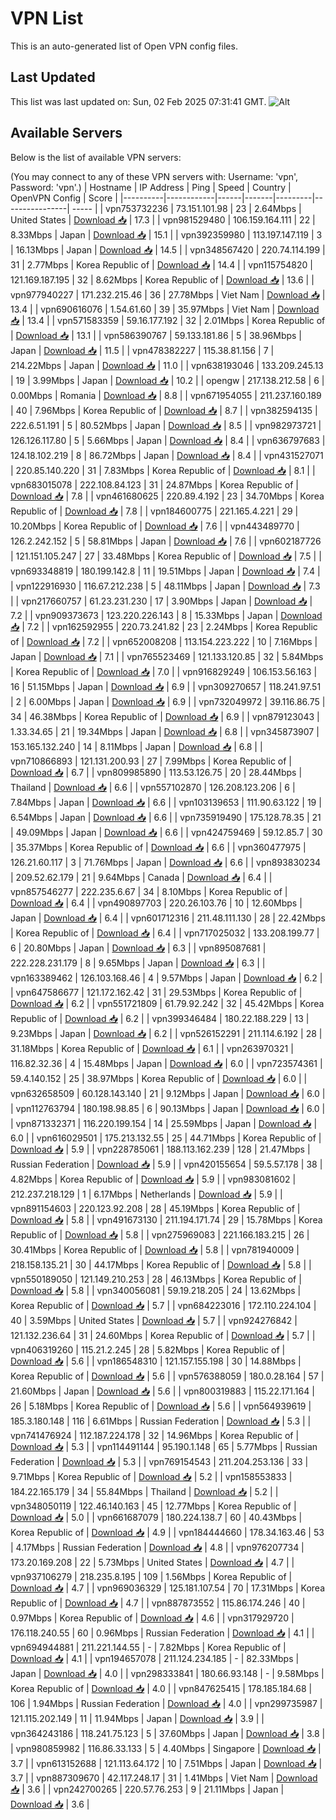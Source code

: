 # VPN List

This is an auto-generated list of Open VPN config files.

## Last Updated

This list was last updated on: Sun, 02 Feb 2025 07:31:41 GMT.
![Alt](https://repobeats.axiom.co/api/embed/186b98318ef1479477931607c1ad7d823f12451f.svg "Repobeats analytics image")

## Available Servers

Below is the list of available VPN servers:

(You may connect to any of these VPN servers with: Username: 'vpn', Password: 'vpn'.)
| Hostname | IP Address | Ping | Speed | Country | OpenVPN Config | Score |
|----------|------------|------|-------|---------|----------------| ----- |
| vpn753732236 | 73.151.101.98 | 23 | 2.64Mbps | United States | [Download 📥](./configs/server_0_US.ovpn) | 17.3 |
| vpn981529480 | 106.159.164.111 | 22 | 8.33Mbps | Japan | [Download 📥](./configs/server_1_JP.ovpn) | 15.1 |
| vpn392359980 | 113.197.147.119 | 3 | 16.13Mbps | Japan | [Download 📥](./configs/server_2_JP.ovpn) | 14.5 |
| vpn348567420 | 220.74.114.199 | 31 | 2.77Mbps | Korea Republic of | [Download 📥](./configs/server_3_KR.ovpn) | 14.4 |
| vpn115754820 | 121.169.187.195 | 32 | 8.62Mbps | Korea Republic of | [Download 📥](./configs/server_4_KR.ovpn) | 13.6 |
| vpn977940227 | 171.232.215.46 | 36 | 27.78Mbps | Viet Nam | [Download 📥](./configs/server_5_VN.ovpn) | 13.4 |
| vpn690616076 | 1.54.61.60 | 39 | 35.97Mbps | Viet Nam | [Download 📥](./configs/server_6_VN.ovpn) | 13.4 |
| vpn571583359 | 59.16.177.192 | 32 | 2.01Mbps | Korea Republic of | [Download 📥](./configs/server_7_KR.ovpn) | 13.1 |
| vpn586390767 | 59.133.181.86 | 5 | 38.96Mbps | Japan | [Download 📥](./configs/server_8_JP.ovpn) | 11.5 |
| vpn478382227 | 115.38.81.156 | 7 | 214.22Mbps | Japan | [Download 📥](./configs/server_9_JP.ovpn) | 11.0 |
| vpn638193046 | 133.209.245.13 | 19 | 3.99Mbps | Japan | [Download 📥](./configs/server_10_JP.ovpn) | 10.2 |
| opengw | 217.138.212.58 | 6 | 0.00Mbps | Romania | [Download 📥](./configs/server_11_RO.ovpn) | 8.8 |
| vpn671954055 | 211.237.160.189 | 40 | 7.96Mbps | Korea Republic of | [Download 📥](./configs/server_12_KR.ovpn) | 8.7 |
| vpn382594135 | 222.6.51.191 | 5 | 80.52Mbps | Japan | [Download 📥](./configs/server_13_JP.ovpn) | 8.5 |
| vpn982973721 | 126.126.117.80 | 5 | 5.66Mbps | Japan | [Download 📥](./configs/server_14_JP.ovpn) | 8.4 |
| vpn636797683 | 124.18.102.219 | 8 | 86.72Mbps | Japan | [Download 📥](./configs/server_15_JP.ovpn) | 8.4 |
| vpn431527071 | 220.85.140.220 | 31 | 7.83Mbps | Korea Republic of | [Download 📥](./configs/server_16_KR.ovpn) | 8.1 |
| vpn683015078 | 222.108.84.123 | 31 | 24.87Mbps | Korea Republic of | [Download 📥](./configs/server_17_KR.ovpn) | 7.8 |
| vpn461680625 | 220.89.4.192 | 23 | 34.70Mbps | Korea Republic of | [Download 📥](./configs/server_18_KR.ovpn) | 7.8 |
| vpn184600775 | 221.165.4.221 | 29 | 10.20Mbps | Korea Republic of | [Download 📥](./configs/server_19_KR.ovpn) | 7.6 |
| vpn443489770 | 126.2.242.152 | 5 | 58.81Mbps | Japan | [Download 📥](./configs/server_20_JP.ovpn) | 7.6 |
| vpn602187726 | 121.151.105.247 | 27 | 33.48Mbps | Korea Republic of | [Download 📥](./configs/server_21_KR.ovpn) | 7.5 |
| vpn693348819 | 180.199.142.8 | 11 | 19.51Mbps | Japan | [Download 📥](./configs/server_22_JP.ovpn) | 7.4 |
| vpn122916930 | 116.67.212.238 | 5 | 48.11Mbps | Japan | [Download 📥](./configs/server_23_JP.ovpn) | 7.3 |
| vpn217660757 | 61.23.231.230 | 17 | 3.90Mbps | Japan | [Download 📥](./configs/server_24_JP.ovpn) | 7.2 |
| vpn909373673 | 123.220.226.143 | 8 | 15.33Mbps | Japan | [Download 📥](./configs/server_25_JP.ovpn) | 7.2 |
| vpn162592955 | 220.73.241.82 | 23 | 2.24Mbps | Korea Republic of | [Download 📥](./configs/server_26_KR.ovpn) | 7.2 |
| vpn652008208 | 113.154.223.222 | 10 | 7.16Mbps | Japan | [Download 📥](./configs/server_27_JP.ovpn) | 7.1 |
| vpn765523469 | 121.133.120.85 | 32 | 5.84Mbps | Korea Republic of | [Download 📥](./configs/server_28_KR.ovpn) | 7.0 |
| vpn916829249 | 106.153.56.163 | 16 | 51.15Mbps | Japan | [Download 📥](./configs/server_29_JP.ovpn) | 6.9 |
| vpn309270657 | 118.241.97.51 | 2 | 6.00Mbps | Japan | [Download 📥](./configs/server_30_JP.ovpn) | 6.9 |
| vpn732049972 | 39.116.86.75 | 34 | 46.38Mbps | Korea Republic of | [Download 📥](./configs/server_31_KR.ovpn) | 6.9 |
| vpn879123043 | 1.33.34.65 | 21 | 19.34Mbps | Japan | [Download 📥](./configs/server_32_JP.ovpn) | 6.8 |
| vpn345873907 | 153.165.132.240 | 14 | 8.11Mbps | Japan | [Download 📥](./configs/server_33_JP.ovpn) | 6.8 |
| vpn710866893 | 121.131.200.93 | 27 | 7.99Mbps | Korea Republic of | [Download 📥](./configs/server_34_KR.ovpn) | 6.7 |
| vpn809985890 | 113.53.126.75 | 20 | 28.44Mbps | Thailand | [Download 📥](./configs/server_35_TH.ovpn) | 6.6 |
| vpn557102870 | 126.208.123.206 | 6 | 7.84Mbps | Japan | [Download 📥](./configs/server_36_JP.ovpn) | 6.6 |
| vpn103139653 | 111.90.63.122 | 19 | 6.54Mbps | Japan | [Download 📥](./configs/server_37_JP.ovpn) | 6.6 |
| vpn735919490 | 175.128.78.35 | 21 | 49.09Mbps | Japan | [Download 📥](./configs/server_38_JP.ovpn) | 6.6 |
| vpn424759469 | 59.12.85.7 | 30 | 35.37Mbps | Korea Republic of | [Download 📥](./configs/server_39_KR.ovpn) | 6.6 |
| vpn360477975 | 126.21.60.117 | 3 | 71.76Mbps | Japan | [Download 📥](./configs/server_40_JP.ovpn) | 6.6 |
| vpn893830234 | 209.52.62.179 | 21 | 9.64Mbps | Canada | [Download 📥](./configs/server_41_CA.ovpn) | 6.4 |
| vpn857546277 | 222.235.6.67 | 34 | 8.10Mbps | Korea Republic of | [Download 📥](./configs/server_42_KR.ovpn) | 6.4 |
| vpn490897703 | 220.26.103.76 | 10 | 12.60Mbps | Japan | [Download 📥](./configs/server_43_JP.ovpn) | 6.4 |
| vpn601712316 | 211.48.111.130 | 28 | 22.42Mbps | Korea Republic of | [Download 📥](./configs/server_44_KR.ovpn) | 6.4 |
| vpn717025032 | 133.208.199.77 | 6 | 20.80Mbps | Japan | [Download 📥](./configs/server_45_JP.ovpn) | 6.3 |
| vpn895087681 | 222.228.231.179 | 8 | 9.65Mbps | Japan | [Download 📥](./configs/server_46_JP.ovpn) | 6.3 |
| vpn163389462 | 126.103.168.46 | 4 | 9.57Mbps | Japan | [Download 📥](./configs/server_47_JP.ovpn) | 6.2 |
| vpn647586677 | 121.172.162.42 | 31 | 29.53Mbps | Korea Republic of | [Download 📥](./configs/server_48_KR.ovpn) | 6.2 |
| vpn551721809 | 61.79.92.242 | 32 | 45.42Mbps | Korea Republic of | [Download 📥](./configs/server_49_KR.ovpn) | 6.2 |
| vpn399346484 | 180.22.188.229 | 13 | 9.23Mbps | Japan | [Download 📥](./configs/server_50_JP.ovpn) | 6.2 |
| vpn526152291 | 211.114.6.192 | 28 | 31.18Mbps | Korea Republic of | [Download 📥](./configs/server_51_KR.ovpn) | 6.1 |
| vpn263970321 | 116.82.32.36 | 4 | 15.48Mbps | Japan | [Download 📥](./configs/server_52_JP.ovpn) | 6.0 |
| vpn723574361 | 59.4.140.152 | 25 | 38.97Mbps | Korea Republic of | [Download 📥](./configs/server_53_KR.ovpn) | 6.0 |
| vpn632658509 | 60.128.143.140 | 21 | 9.12Mbps | Japan | [Download 📥](./configs/server_54_JP.ovpn) | 6.0 |
| vpn112763794 | 180.198.98.85 | 6 | 90.13Mbps | Japan | [Download 📥](./configs/server_55_JP.ovpn) | 6.0 |
| vpn871332371 | 116.220.199.154 | 14 | 25.59Mbps | Japan | [Download 📥](./configs/server_56_JP.ovpn) | 6.0 |
| vpn616029501 | 175.213.132.55 | 25 | 44.71Mbps | Korea Republic of | [Download 📥](./configs/server_57_KR.ovpn) | 5.9 |
| vpn228785061 | 188.113.162.239 | 128 | 21.47Mbps | Russian Federation | [Download 📥](./configs/server_58_RU.ovpn) | 5.9 |
| vpn420155654 | 59.5.57.178 | 38 | 4.82Mbps | Korea Republic of | [Download 📥](./configs/server_59_KR.ovpn) | 5.9 |
| vpn983081602 | 212.237.218.129 | 1 | 6.17Mbps | Netherlands | [Download 📥](./configs/server_60_NL.ovpn) | 5.9 |
| vpn891154603 | 220.123.92.208 | 28 | 45.19Mbps | Korea Republic of | [Download 📥](./configs/server_61_KR.ovpn) | 5.8 |
| vpn491673130 | 211.194.171.74 | 29 | 15.78Mbps | Korea Republic of | [Download 📥](./configs/server_62_KR.ovpn) | 5.8 |
| vpn275969083 | 221.166.183.215 | 26 | 30.41Mbps | Korea Republic of | [Download 📥](./configs/server_63_KR.ovpn) | 5.8 |
| vpn781940009 | 218.158.135.21 | 30 | 44.17Mbps | Korea Republic of | [Download 📥](./configs/server_64_KR.ovpn) | 5.8 |
| vpn550189050 | 121.149.210.253 | 28 | 46.13Mbps | Korea Republic of | [Download 📥](./configs/server_65_KR.ovpn) | 5.8 |
| vpn340056081 | 59.19.218.205 | 24 | 13.62Mbps | Korea Republic of | [Download 📥](./configs/server_66_KR.ovpn) | 5.7 |
| vpn684223016 | 172.110.224.104 | 40 | 3.59Mbps | United States | [Download 📥](./configs/server_67_US.ovpn) | 5.7 |
| vpn924276842 | 121.132.236.64 | 31 | 24.60Mbps | Korea Republic of | [Download 📥](./configs/server_68_KR.ovpn) | 5.7 |
| vpn406319260 | 115.21.2.245 | 28 | 5.82Mbps | Korea Republic of | [Download 📥](./configs/server_69_KR.ovpn) | 5.6 |
| vpn186548310 | 121.157.155.198 | 30 | 14.88Mbps | Korea Republic of | [Download 📥](./configs/server_70_KR.ovpn) | 5.6 |
| vpn576388059 | 180.0.28.164 | 57 | 21.60Mbps | Japan | [Download 📥](./configs/server_71_JP.ovpn) | 5.6 |
| vpn800319883 | 115.22.171.164 | 26 | 5.18Mbps | Korea Republic of | [Download 📥](./configs/server_72_KR.ovpn) | 5.6 |
| vpn564939619 | 185.3.180.148 | 116 | 6.61Mbps | Russian Federation | [Download 📥](./configs/server_73_RU.ovpn) | 5.3 |
| vpn741476924 | 112.187.224.178 | 32 | 14.96Mbps | Korea Republic of | [Download 📥](./configs/server_74_KR.ovpn) | 5.3 |
| vpn114491144 | 95.190.1.148 | 65 | 5.77Mbps | Russian Federation | [Download 📥](./configs/server_75_RU.ovpn) | 5.3 |
| vpn769154543 | 211.204.253.136 | 33 | 9.71Mbps | Korea Republic of | [Download 📥](./configs/server_76_KR.ovpn) | 5.2 |
| vpn158553833 | 184.22.165.179 | 34 | 55.84Mbps | Thailand | [Download 📥](./configs/server_77_TH.ovpn) | 5.2 |
| vpn348050119 | 122.46.140.163 | 45 | 12.77Mbps | Korea Republic of | [Download 📥](./configs/server_78_KR.ovpn) | 5.0 |
| vpn661687079 | 180.224.138.7 | 60 | 40.43Mbps | Korea Republic of | [Download 📥](./configs/server_79_KR.ovpn) | 4.9 |
| vpn184444660 | 178.34.163.46 | 53 | 4.17Mbps | Russian Federation | [Download 📥](./configs/server_80_RU.ovpn) | 4.8 |
| vpn976207734 | 173.20.169.208 | 22 | 5.73Mbps | United States | [Download 📥](./configs/server_81_US.ovpn) | 4.7 |
| vpn937106279 | 218.235.8.195 | 109 | 1.56Mbps | Korea Republic of | [Download 📥](./configs/server_82_KR.ovpn) | 4.7 |
| vpn969036329 | 125.181.107.54 | 70 | 17.31Mbps | Korea Republic of | [Download 📥](./configs/server_83_KR.ovpn) | 4.7 |
| vpn887873552 | 115.86.174.246 | 40 | 0.97Mbps | Korea Republic of | [Download 📥](./configs/server_84_KR.ovpn) | 4.6 |
| vpn317929720 | 176.118.240.55 | 60 | 0.96Mbps | Russian Federation | [Download 📥](./configs/server_85_RU.ovpn) | 4.1 |
| vpn694944881 | 211.221.144.55 | - | 7.82Mbps | Korea Republic of | [Download 📥](./configs/server_86_KR.ovpn) | 4.1 |
| vpn194657078 | 211.124.234.185 | - | 82.33Mbps | Japan | [Download 📥](./configs/server_87_JP.ovpn) | 4.0 |
| vpn298333841 | 180.66.93.148 | - | 9.58Mbps | Korea Republic of | [Download 📥](./configs/server_88_KR.ovpn) | 4.0 |
| vpn847625415 | 178.185.184.68 | 106 | 1.94Mbps | Russian Federation | [Download 📥](./configs/server_89_RU.ovpn) | 4.0 |
| vpn299735987 | 121.115.202.149 | 11 | 11.94Mbps | Japan | [Download 📥](./configs/server_90_JP.ovpn) | 3.9 |
| vpn364243186 | 118.241.75.123 | 5 | 37.60Mbps | Japan | [Download 📥](./configs/server_91_JP.ovpn) | 3.8 |
| vpn980859982 | 116.86.33.133 | 5 | 4.40Mbps | Singapore | [Download 📥](./configs/server_92_SG.ovpn) | 3.7 |
| vpn613152688 | 121.113.64.172 | 10 | 7.51Mbps | Japan | [Download 📥](./configs/server_93_JP.ovpn) | 3.7 |
| vpn887309670 | 42.117.248.17 | 31 | 1.41Mbps | Viet Nam | [Download 📥](./configs/server_94_VN.ovpn) | 3.6 |
| vpn242700265 | 220.57.76.253 | 9 | 21.11Mbps | Japan | [Download 📥](./configs/server_95_JP.ovpn) | 3.6 |
